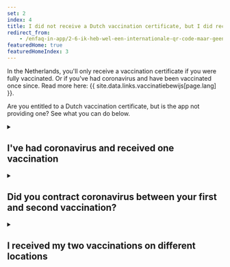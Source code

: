 ```yaml
---
set: 2
index: 4 
title: I did not receive a Dutch vaccination certificate, but I did receive an international vaccination certificate. What can I do?
redirect_from: 
    - /enfaq-in-app/2-6-ik-heb-wel-een-internationale-qr-code-maar-geen-nederlandse
featuredHome: true
featuredHomeIndex: 3
---
```

In the Netherlands, you'll only receive a vaccination certificate if you were fully vaccinated. Or if you've had coronavirus and have been vaccinated once since. Read more here: {{ site.data.links.vaccinatiebewijs[page.lang] }}. 

Are you entitled to a Dutch vaccination certificate, but is the app not providing one? See what you can do below. 

<details>
<summary><h2>I've had coronavirus and received one vaccination </h2></summary>
<div markdown="1">

### GGD needs to be aware of your coronavirus infection

The GGD needs to be aware you've had coronavirus. Therefore you need to state you've had coronavirus when planning your vaccination appointment. You'll only need one vaccination appointment.
Were you vaccinated by the GGD? Then the GGD can adjust this afterwards as well. Please contact the GGD via {{ site.data.links.phone-ggd[page.lang] }}.

### Another vaccination location: paper vaccination certificate

Were you vaccinated by your general practitioner (GP), at the hospital or by another healthcare provider? Then you won't be able to adjust this. Your GP, the hospital or the healthcare provider that vaccinated you can print a paper vaccination certificate for you. To receive this document, please contact the instance that vaccinated you.

</div>
</details>


<details>
<summary><h2>Did you contract coronavirus between your first and second vaccination?</h2></summary>
<div markdown="1">
If you contract coronavirus after your first vaccination, you'll need to get a second vaccination to be fully vaccinated. After that, you'll be able to create a vaccination certificate in CoronaCheck.
</div>
</details>


<details>
<summary><h2>I received my two vaccinations on different locations</h2></summary>
<div markdown="1">

If you were vaccinated by the GGD or have given permission for registration at the RIVM, both vaccinations will be retrieved in CoronaCheck.Did you get your first vaccination at another provider, but your second at the GGD? When making an appointment at the GGD, please indicate that you got your first vaccination elsewhere. Did you not give permission to have your first vaccination registered at the RIVM? Then you can still ask your first vaccination provider to do this.

</div>
</details>
